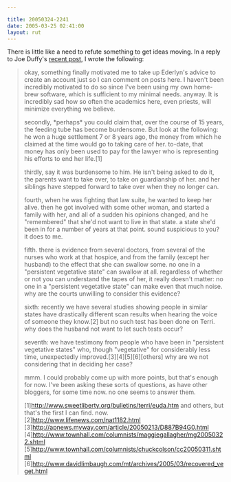 ```yaml
---

title: 20050324-2241
date: 2005-03-25 02:41:00
layout: rut
---
```


<p> There is little like a need to refute something
to get ideas moving.  In a reply to Joe Duffy's <a href="http://www.livejournal.com/users/jduffy1535/44743.html">recent
post</a>, I wrote the following:</p>

<blockquote><p>okay, something finally motivated me to take up
Ederlyn's advice to create an account just so I can comment on posts
here. I haven't been incredibly motivated to do so since I've been
using my own home-brew software, which is sufficient to my minimal
needs. anyway. It is incredibly sad how so often the academics here,
even priests, will minimize everything we believe.</p>

<p>secondly, *perhaps* you could claim that, over the course
of 15 years, the feeding tube has become burdensome. But look
at the following: he won a huge settlement 7 or 8 years ago, the
money from which he claimed at the time would go to taking care of
her. to-date, that money has only been used to pay for the lawyer
who is representing his efforts to end her life.[1]</p>

<p>thirdly, say it was burdensome to him. He isn't being asked to
do it, the parents want to take over, to take on guardianship of
her. and her siblings have stepped forward to take over when they
no longer can.</p>

<p>fourth, when he was fighting that law suite, he wanted to keep
her alive. then he got involved with some other woman, and started
a family with her, and all of a sudden his opinions changed, and
he "remembered" that she'd not want to live in that state. a state
she'd been in for a number of years at that point. sound suspicious
to you? it does to me.</p>

<p>fifth. there is evidence from several doctors, from several of
the nurses who work at that hospice, and from the family (except
her husband) to the effect that she can swallow some. no one in
a "persistent vegetative state" can swallow at all. regardless
of whether or not you can understand the tapes of her, it really
doesn't matter: no one in a "persistent vegetative state" can make
even that much noise. why are the courts unwilling to consider
this evidence?</p>

<p>sixth: recently we have several studies showing people in similar
states have drastically different scan results when hearing the
voice of someone they know.[2] but no such test has been done on
Terri. why does the husband not want to let such tests occur?</p>

<p>seventh: we have testimony from people who have been in
"persistent vegetative states" who, though "vegetative" for
considerably less time, unexpectedly improved.[3][4][5][6][others]
why are we not considering that in deciding her case?</p>

<p>mmm. I could probably come up with more points, but that's enough
for now. I've been asking these sorts of questions, as have other
bloggers, for some time now. no one seems to answer them.</p>

[1]http://www.sweetliberty.org/bulletins/terri/euda.htm
and others, but that's the first I can find. now.<br  />
[2]http://www.lifenews.com/nat1182.html<br  />
[3]http://apnews.myway.com/article/20050213/D887B94G0.html<br  />
[4]http://www.townhall.com/columnists/maggiegallagher/mg20050322.shtml<br  />
[5]http://www.townhall.com/columnists/chuckcolson/cc20050311.shtml<br  />
[6]http://www.davidlimbaugh.com/mt/archives/2005/03/recovered_veget.html</blockquote>

